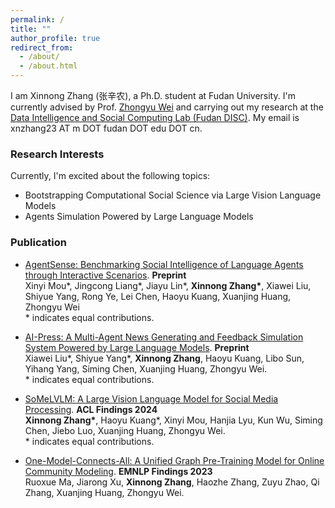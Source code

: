 ```yaml
---
permalink: /
title: ""
author_profile: true
redirect_from: 
  - /about/
  - /about.html
---
```



I am Xinnong Zhang (张辛农), a Ph.D. student at Fudan University. I'm currently advised by Prof. [Zhongyu Wei](http://www.fudan-disc.com/people/zywei) and carrying out my research at the [Data Intelligence and Social Computing Lab (Fudan DISC)](http://www.fudan-disc.com/). My email is xnzhang23 AT m DOT fudan DOT edu DOT cn.

### Research Interests

Currently, I'm excited about the following topics:
- Bootstrapping Computational Social Science via Large Vision Language Models
- Agents Simulation Powered by Large Language Models

### Publication
- [AgentSense: Benchmarking Social Intelligence of Language Agents through Interactive Scenarios](https://arxiv.org/abs/2410.19346). **Preprint**  
  Xinyi Mou\*, Jingcong Liang\*, Jiayu Lin\*, **Xinnong Zhang\***, Xiawei Liu, Shiyue Yang, Rong Ye, Lei Chen, Haoyu Kuang, Xuanjing Huang, Zhongyu Wei  
  \* indicates equal contributions.

- [AI-Press: A Multi-Agent News Generating and Feedback Simulation System Powered by Large Language Models](https://arxiv.org/abs/2410.07561). **Preprint**  
  Xiawei Liu\*, Shiyue Yang\*, **Xinnong Zhang**, Haoyu Kuang, Libo Sun, Yihang Yang, Siming Chen, Xuanjing Huang, Zhongyu Wei.  
  \* indicates equal contributions.

- [SoMeLVLM: A Large Vision Language Model for Social Media Processing](https://somelvlm.github.io). **ACL Findings 2024**  
  **Xinnong Zhang\***, Haoyu Kuang\*, Xinyi Mou, Hanjia Lyu, Kun Wu, Siming Chen, Jiebo Luo, Xuanjing Huang, Zhongyu Wei.  
  \* indicates equal contributions.

- [One-Model-Connects-All: A Unified Graph Pre-Training Model for Online Community Modeling](https://aclanthology.org/2023.findings-emnlp.1003/). **EMNLP Findings 2023**  
  Ruoxue Ma, Jiarong Xu, **Xinnong Zhang**, Haozhe Zhang, Zuyu Zhao, Qi Zhang, Xuanjing Huang, Zhongyu Wei.
  
